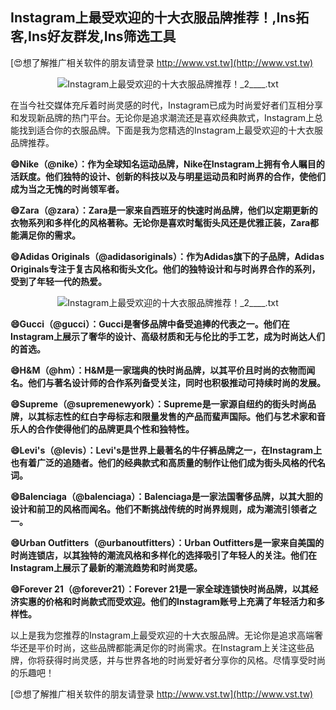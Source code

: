 ## **Instagram上最受欢迎的十大衣服品牌推荐！,Ins拓客,Ins好友群发,Ins筛选工具**

[😍想了解推广相关软件的朋友请登录 http://www.vst.tw](http://www.vst.tw)

 <center><img src="https://vst.tw/MP4/tuiguang/png/5.png" alt="Instagram上最受欢迎的十大衣服品牌推荐！_2____.txt"></center>

在当今社交媒体充斥着时尚灵感的时代，Instagram已成为时尚爱好者们互相分享和发现新品牌的热门平台。无论你是追求潮流还是喜欢经典款式，Instagram上总能找到适合你的衣服品牌。下面是我为您精选的Instagram上最受欢迎的十大衣服品牌推荐。

**😄Nike（@nike）：作为全球知名运动品牌，Nike在Instagram上拥有令人瞩目的活跃度。他们独特的设计、创新的科技以及与明星运动员和时尚界的合作，使他们成为当之无愧的时尚领军者。**

**😄Zara（@zara）：Zara是一家来自西班牙的快速时尚品牌，他们以定期更新的衣物系列和多样化的风格著称。无论你是喜欢时髦街头风还是优雅正装，Zara都能满足你的需求。**

**😄Adidas Originals（@adidasoriginals）：作为Adidas旗下的子品牌，Adidas Originals专注于复古风格和街头文化。他们的独特设计和与时尚界合作的系列，受到了年轻一代的热爱。**

 <center><img src="https://vst.tw/MP4/tuiguang/png/2.png" alt="Instagram上最受欢迎的十大衣服品牌推荐！_2____.txt"></center>

**😄Gucci（@gucci）：Gucci是奢侈品牌中备受追捧的代表之一。他们在Instagram上展示了奢华的设计、高级材质和无与伦比的手工艺，成为时尚达人们的首选。**

**😄H&M（@hm）：H&M是一家瑞典的快时尚品牌，以其平价且时尚的衣物而闻名。他们与著名设计师的合作系列备受关注，同时也积极推动可持续时尚的发展。**

**😄Supreme（@supremenewyork）：Supreme是一家源自纽约的街头时尚品牌，以其标志性的红白字母标志和限量发售的产品而蜚声国际。他们与艺术家和音乐人的合作使得他们的品牌更具个性和独特性。**

**😄Levi's（@levis）：Levi's是世界上最著名的牛仔裤品牌之一，在Instagram上也有着广泛的追随者。他们的经典款式和高质量的制作让他们成为街头风格的代名词。**

**😄Balenciaga（@balenciaga）：Balenciaga是一家法国奢侈品牌，以其大胆的设计和前卫的风格而闻名。他们不断挑战传统的时尚界规则，成为潮流引领者之一。**

**😄Urban Outfitters（@urbanoutfitters）：Urban Outfitters是一家来自美国的时尚连锁店，以其独特的潮流风格和多样化的选择吸引了年轻人的关注。他们在Instagram上展示了最新的潮流趋势和时尚灵感。**

**😄Forever 21（@forever21）：Forever 21是一家全球连锁快时尚品牌，以其经济实惠的价格和时尚款式而受欢迎。他们的Instagram账号上充满了年轻活力和多样性。**

以上是我为您推荐的Instagram上最受欢迎的十大衣服品牌。无论你是追求高端奢华还是平价时尚，这些品牌都能满足你的时尚需求。在Instagram上关注这些品牌，你将获得时尚灵感，并与世界各地的时尚爱好者分享你的风格。尽情享受时尚的乐趣吧！

[😍想了解推广相关软件的朋友请登录 http://www.vst.tw](http://www.vst.tw)



